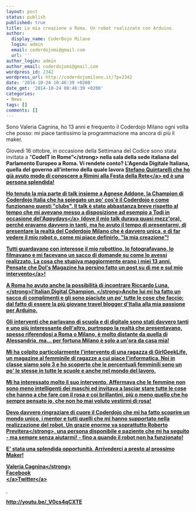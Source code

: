 ```yaml
---
layout: post
status: publish
published: true
title: La mia creazione a Roma. Un robot realizzato con Arduino.
author:
  display_name: CoderDojo Milano
  login: admin
  email: coderdojomi@gmail.com
  url: ''
author_login: admin
author_email: coderdojomi@gmail.com
wordpress_id: 2342
wordpress_url: http://coderdojomilano.it/?p=2342
date: '2014-10-24 10:46:39 +0200'
date_gmt: '2014-10-24 08:46:39 +0200'
categories:
- News
tags: []
comments: []
---
```

<p>Sono Valeria Cagnina, ho 13 anni e frequento il Coderdojo Milano ogni volta che posso: mi piace tantissimo la programmazione ma ancora di pi&ugrave; il maker.</p>
<p>Gioved&igrave; 16 ottobre, in occasione della Settimana del Codice sono stata invitata a "<strong>CodeIT in Rome&rdquo;<&#47;strong> nella sala della sede italiana del Parlamento Europeo a Roma. Vi rendete conto? L'Agenda Digitale Italiana, quella del governo all'interno della quale lavora <a href="http:&#47;&#47;blog.lilianamonticone.com&#47;festa-della-rete-quintarelli&#47;">Stefano Quintarelli che ho gi&agrave; avuto modo di conoscere a Rimini alla Festa della Rete<&#47;a> ed &egrave; una persona splendida!</p>
<p>Ho tenuto la mia parte di talk insieme a Agnese Addone, la Champion di Coderdojo Italia che ha spiegato un po' cos'&egrave; il Coderdojo e come funzionano questi "clubs". Il talk &egrave; stato abbastanza breve rispetto al tempo che mi avevano messo a disposizione ad esempio <a href="http:&#47;&#47;blog.lilianamonticone.com&#47;talk-di-valeria-idcamp14-todiappydays&#47;">a Todi in occasione del'Appydays<&#47;a> (dove il mio talk durava quasi mezz'ora), perch&eacute; eravamo davvero in tanti, ma ho avuto il tempo di presentarmi, di presentare la realt&agrave; del Coderdojo Milano che &egrave; davvero unica, e di far vedere il mio robot o, come mi piace definirlo, "la mia creazione"!</p>
<p>Tutti guardavano con interesse il mio robottino, lo fotografavano, lo filmavano e mi facevano un sacco di domande su come lo avessi realizzato. La cosa che stupiva maggiormente erano i miei 13 anni. Pensate che <a href="http:&#47;&#47;www.dols.it&#47;2014&#47;10&#47;17&#47;piccole-dols-crescono&#47;">Dol's Magazine ha persino fatto un post su di me e sul mio intervento<&#47;a>!</p>
<p>A Roma ho avuto anche la possibilit&agrave; di incontrare <strong>Riccardo Luna, <&#47;strong>l'Italian Digital Champion<strong>. <&#47;strong>Anche lui mi ha fatto un sacco di complimenti e gli sono piaciute un po' tutte le cose che faccio: dal fatto di essere la pi&ugrave; giovane travel blogger d'Italia alla mia passione per Arduino.</p>
<p>Gli interventi che parlavano di scuola e di digitale sono stati davvero tanti e uno pi&ugrave; interessante dell'altro, purtroppo la realt&agrave; che presentavano, spesso riferendosi a Roma o Milano, &egrave; molto distante da quella di Alessandria, ma... per fortuna Milano &egrave; solo a un'ora da casa mia!</p>
<p>Mi ha colpito particolarmente l'intervento di una ragazza di GirlGeekLife, un magazine al femminile di ragazze a cui piace l'informatica. Noi in classe siamo solo 3 e ho scoperto che le percentuali femminili sono un po' le stesse in tutte le scuole e anche nel mondo del lavoro.</p>
<p>Mi ha interessato molto il suo intervento. Affermava che le femmine non sono meno intelligenti dei maschi ed invitava a lasciar stare tutte le cose che hanno a che fare con il rosa e coi brillantini, pi&ugrave; o meno quello che ho sempre pensato io, che non ho mai voluto vestirmi di rosa!</p>
<p>Devo davvero ringraziare di cuore il Coderdojo che mi ha fatto scoprire un mondo unico, i mentor e tutti quelli che mi hanno supportato nella realizzazione del robot. Un grazie enorme va soprattutto <strong>Roberto Previtera<&#47;strong>, una persona disponibile e paziente che mi ha seguito - ma sempre senza aiutarmi! - fino a quando il robot non ha funzionato!</p>
<p>E' stata una splendida opportunit&agrave;. Arrivederci a presto al prossimo Maker!</p>
<p><strong>Valeria Cagnina<&#47;strong><br />
<a href="https:&#47;&#47;www.facebook.com&#47;valeria.cagnina" target="_blank">Facebook<br />
<&#47;a><a href="https:&#47;&#47;twitter.com&#47;ValeriaCagnina" target="_blank">Twitter<&#47;a></p>
<p>&nbsp;</p>
<p>http:&#47;&#47;youtu.be&#47;_V0cs4qCXTE</p>
